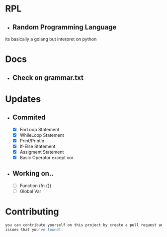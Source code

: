 # RPL
  - ## Random Programming Language
  its basically a golang but interpret on python

# Docs
  - ## Check on grammar.txt

# Updates

- ## Commited
  - [X] ForLoop Statement
  - [X] WhileLoop Statement
  - [X] Print/Println
  - [X] If-Else Statement
  - [X] Assigment Statement
  - [X] Basic Operator except xor
- ## Working on..
  - [ ] Function (fn {})
  - [ ] Global Var

# Contributing
  ```bash
  you can contribute yourself on this project by create a pull request and also mention an
  issues that you've found!!
  ```
